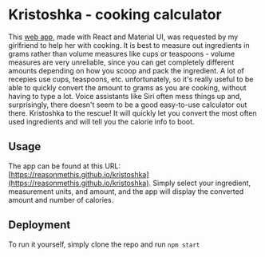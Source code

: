 # Kristoshka - cooking calculator

This [web app](https://reasonmethis.github.io/kristoshka), made with React and Material UI, was requested by my girlfriend to help her with cooking. It is best to measure out ingredients in grams rather than volume measures like cups or teaspoons - volume measures are very unreliable, since you can get completely different amounts depending on how you scoop and pack the ingredient. A lot of recepies use cups, teaspoons, etc. unfortunately, so it's really useful to be able to quickly convert the amount to grams as you are cooking, without having to type a lot. Voice assistants like Siri often mess things up and, surprisingly, there doesn't seem to be a good easy-to-use calculator out there. Kristoshka to the rescue! It will quickly let you convert the most often used ingredients and will tell you the calorie info to boot.

## Usage

The app can be found at this URL: [https://reasonmethis.github.io/kristoshka](https://reasonmethis.github.io/kristoshka). Simply select your ingredient, measurement units, and amount, and the app will display the converted amount and number of calories.

## Deployment 

To run it yourself, simply clone the repo and run
`npm start`